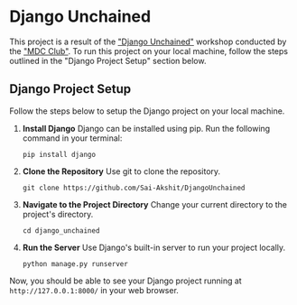 # Django Unchained

This project is a result of the ["Django Unchained"](https://lu.ma/Django-unchained) workshop conducted by the ["MDC Club"](https://www.linkedin.com/company/meta-developer-circles-gitam-visakhapatnam/). To run this project on your local machine, follow the steps outlined in the "Django Project Setup" section below.

## Django Project Setup

Follow the steps below to setup the Django project on your local machine.

1. **Install Django**
   Django can be installed using pip. Run the following command in your terminal:

   ```
   pip install django
   ```

2. **Clone the Repository**
   Use git to clone the repository.

   ```
   git clone https://github.com/Sai-Akshit/DjangoUnchained
   ```

3. **Navigate to the Project Directory**
   Change your current directory to the project's directory.

   ```
   cd django_unchained
   ```

4. **Run the Server**
   Use Django's built-in server to run your project locally.
   ```
   python manage.py runserver
   ```

Now, you should be able to see your Django project running at `http://127.0.0.1:8000/` in your web browser.
